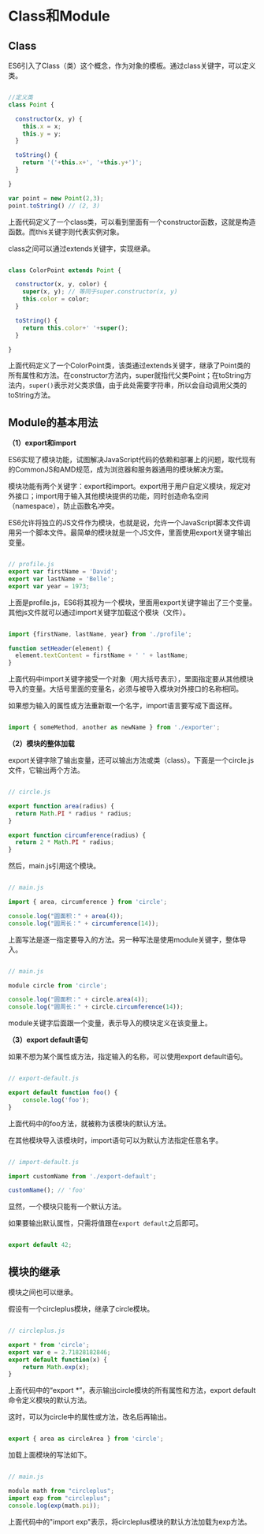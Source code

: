 # Class和Module

## Class

ES6引入了Class（类）这个概念，作为对象的模板。通过class关键字，可以定义类。

```javascript

//定义类
class Point {

  constructor(x, y) {
    this.x = x;
    this.y = y;
  }

  toString() {
    return '('+this.x+', '+this.y+')';
  }

}

var point = new Point(2,3);
point.toString() // (2, 3)

```

上面代码定义了一个class类，可以看到里面有一个constructor函数，这就是构造函数。而this关键字则代表实例对象。

class之间可以通过extends关键字，实现继承。

```javascript

class ColorPoint extends Point {

  constructor(x, y, color) {
    super(x, y); // 等同于super.constructor(x, y)
    this.color = color;
  }

  toString() {
    return this.color+' '+super();
  }

}

```

上面代码定义了一个ColorPoint类，该类通过extends关键字，继承了Point类的所有属性和方法。在constructor方法内，super就指代父类Point；在toString方法内，`super()`表示对父类求值，由于此处需要字符串，所以会自动调用父类的toString方法。

## Module的基本用法

**（1）export和import**

ES6实现了模块功能，试图解决JavaScript代码的依赖和部署上的问题，取代现有的CommonJS和AMD规范，成为浏览器和服务器通用的模块解决方案。

模块功能有两个关键字：export和import。export用于用户自定义模块，规定对外接口；import用于输入其他模块提供的功能，同时创造命名空间（namespace），防止函数名冲突。

ES6允许将独立的JS文件作为模块，也就是说，允许一个JavaScript脚本文件调用另一个脚本文件。最简单的模块就是一个JS文件，里面使用export关键字输出变量。

```javascript

// profile.js
export var firstName = 'David';
export var lastName = 'Belle';
export var year = 1973;

```

上面是profile.js，ES6将其视为一个模块，里面用export关键字输出了三个变量。其他js文件就可以通过import关键字加载这个模块（文件）。

```javascript

import {firstName, lastName, year} from './profile';

function setHeader(element) {
  element.textContent = firstName + ' ' + lastName;
}

```

上面代码中import关键字接受一个对象（用大括号表示），里面指定要从其他模块导入的变量。大括号里面的变量名，必须与被导入模块对外接口的名称相同。

如果想为输入的属性或方法重新取一个名字，import语言要写成下面这样。

```javascript

import { someMethod, another as newName } from './exporter';

```

**（2）模块的整体加载**

export关键字除了输出变量，还可以输出方法或类（class）。下面是一个circle.js文件，它输出两个方法。

```javascript

// circle.js

export function area(radius) {
  return Math.PI * radius * radius;
}

export function circumference(radius) {
  return 2 * Math.PI * radius;
}

```

然后，main.js引用这个模块。

```javascript

// main.js

import { area, circumference } from 'circle';

console.log("圆面积：" + area(4));
console.log("圆周长：" + circumference(14));

```
上面写法是逐一指定要导入的方法。另一种写法是使用module关键字，整体导入。

```javascript

// main.js

module circle from 'circle';

console.log("圆面积：" + circle.area(4));
console.log("圆周长：" + circle.circumference(14));

```

module关键字后面跟一个变量，表示导入的模块定义在该变量上。

**（3）export default语句**

如果不想为某个属性或方法，指定输入的名称，可以使用export default语句。

```javascript

// export-default.js

export default function foo() {
    console.log('foo');
}

```

上面代码中的foo方法，就被称为该模块的默认方法。

在其他模块导入该模块时，import语句可以为默认方法指定任意名字。

```javascript

// import-default.js

import customName from './export-default';

customName(); // 'foo'

```

显然，一个模块只能有一个默认方法。

如果要输出默认属性，只需将值跟在`export default`之后即可。

```javascript

export default 42;  

```

## 模块的继承

模块之间也可以继承。

假设有一个circleplus模块，继承了circle模块。

```javascript

// circleplus.js

export * from 'circle';
export var e = 2.71828182846;
export default function(x) {
    return Math.exp(x);
}

```

上面代码中的“export *”，表示输出circle模块的所有属性和方法，export default命令定义模块的默认方法。

这时，可以为circle中的属性或方法，改名后再输出。

```javascript

export { area as circleArea } from 'circle';  

```

加载上面模块的写法如下。

```javascript

// main.js

module math from "circleplus";
import exp from "circleplus";
console.log(exp(math.pi));

```

上面代码中的"import exp"表示，将circleplus模块的默认方法加载为exp方法。

